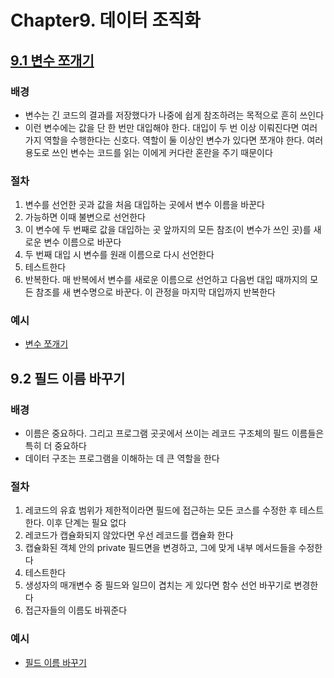# Chapter9. 데이터 조직화

## <u>9.1 변수 쪼개기</u>

### **배경**

- 변수는 긴 코드의 결과를 저장했다가 나중에 쉽게 참조하려는 목적으로 흔히 쓰인다
- 이런 변수에는 값을 단 한 번만 대입해야 한다. 대입이 두 번 이상 이뤄진다면 여러 가지 역할을 수행한다는 신호다. 역할이 둘 이상인 변수가 있다면 쪼개야 한다. 여러 용도로 쓰인 변수는 코드를 읽는 이에게 커다란 혼란을 주기 때문이다

### **절차**

1. 변수를 선언한 곳과 값을 처음 대입하는 곳에서 변수 이름을 바꾼다
2. 가능하면 이때 불변으로 선언한다
3. 이 변수에 두 번째로 값을 대입하는 곳 앞까지의 모든 참조(이 변수가 쓰인 곳)를 새로운 변수 이름으로 바꾼다
4. 두 번째 대입 시 변수를 원래 이름으로 다시 선언한다
5. 테스트한다
6. 반복한다. 매 반복에서 변수를 새로운 이름으로 선언하고 다음번 대입 때까지의 모든 참조를 새 변수명으로 바꾼다. 이 관정을 마지막 대입까지 반복한다

### **예시**

- [변수 쪼개기](./Example/SplitVariable.md)

## **9.2 필드 이름 바꾸기**

### **배경**

- 이름은 중요하다. 그리고 프로그램 곳곳에서 쓰이는 레코드 구조체의 필드 이름들은 특히 더 중요하다
- 데이터 구조는 프로그램을 이해하는 데 큰 역할을 한다

### **절차**

1. 레코드의 유효 범위가 제한적이라면 필드에 접근하는 모든 코스를 수정한 후 테스트한다. 이후 단계는 필요 없다
2. 레코드가 캡슐화되지 않았다면 우선 레코드를 캡슐화 한다
3. 캡슐화된 객체 안의 private 필드면을 변경하고, 그에 맞게 내부 메서드들을 수정한다
4. 테스트한다
5. 생성자의 매개변수 중 필드와 일므이 겹치는 게 있다면 함수 선언 바꾸기로 변경한다
6. 접근자들의 이름도 바꿔준다

### **예시**

- [필드 이름 바꾸기](./Example/RenameField.md)
